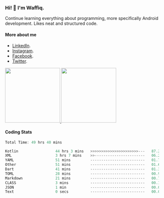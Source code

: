 ### Hi! 👋 I'm Waffiq.

Continue learning everything about programming, more specifically Android development. Likes neat and structured code.

#### More about me 
- [LinkedIn](https://www.linkedin.com/in/waffiqaziz/).
- [Instagram](https://www.instagram.com/waffiqaziz/).
- [Facebook](https://web.facebook.com/WaffiqAziz/).
- [Twitter](https://twitter.com/AzizWaffiq).

<p align="left">
<a href="https://github.com/waffiqaziz">
  <img height="180em" src="https://github-readme-stats-eight-theta.vercel.app/api?username=waffiqaziz&show_icons=true&theme=algolia&include_all_commits=true&count_private=true"/>
  <img height="180em" src="https://github-readme-stats-eight-theta.vercel.app/api/top-langs/?username=waffiqaziz&layout=compact&langs_count=8&theme=algolia"/>
</a>
</p>

#### Coding Stats
<!--START_SECTION:waka-->

```rust
Total Time: 49 hrs 40 mins

Kotlin                 44 hrs 3 mins   >>>>>>>>>>>>>>>>>>>>>>---   87.21 %
XML                    3 hrs 7 mins    >>-----------------------   06.20 %
YAML                   51 mins         -------------------------   01.71 %
Other                  51 mins         -------------------------   01.69 %
Dart                   41 mins         -------------------------   01.37 %
TOML                   28 mins         -------------------------   00.95 %
Markdown               21 mins         -------------------------   00.71 %
CLASS                  3 mins          -------------------------   00.11 %
JSON                   1 min           -------------------------   00.04 %
Text                   0 secs          -------------------------   00.01 %
```

<!--END_SECTION:waka-->
